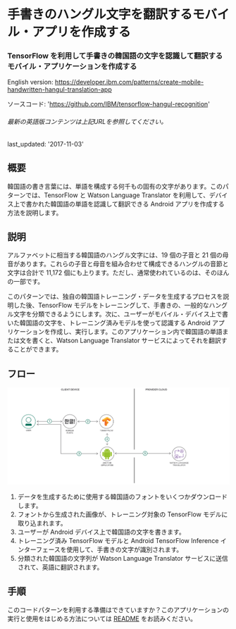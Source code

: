 # 手書きのハングル文字を翻訳するモバイル・アプリを作成する

### TensorFlow を利用して手書きの韓国語の文字を認識して翻訳するモバイル・アプリケーションを作成する

English version: https://developer.ibm.com/patterns/create-mobile-handwritten-hangul-translation-app
  
ソースコード: 'https://github.com/IBM/tensorflow-hangul-recognition'

###### 最新の英語版コンテンツは上記URLを参照してください。
last_updated: '2017-11-03'

 ## 概要

韓国語の書き言葉には、単語を構成する何千もの固有の文字があります。このパターンでは、TensorFlow と Watson Language Translator を利用して、デバイス上で書かれた韓国語の単語を認識して翻訳できる Android アプリを作成する方法を説明します。

## 説明

アルファベットに相当する韓国語のハングル文字には、19 個の子音と 21 個の母音があります。これらの子音と母音を組み合わせて構成できるハングルの音節と文字は合計で 11,172 個にも上ります。ただし、通常使われているのは、そのほんの一部です。

このパターンでは、独自の韓国語トレーニング・データを生成するプロセスを説明した後、TensorFlow モデルをトレーニングして、手書きの、一般的なハングル文字を分類できるようにします。次に、ユーザーがモバイル・デバイス上で書いた韓国語の文字を、トレーニング済みモデルを使って認識する Android アプリケーションを作成し、実行します。このアプリケーション内で韓国語の単語または文を書くと、Watson Language Translator サービスによってそれを翻訳することができます。

## フロー

![フロー](./images/Create-a-Mobile-Handwritten-Hangul-Translation-App-flow-arch.png)

1. データを生成するために使用する韓国語のフォントをいくつかダウンロードします。
1. フォントから生成された画像が、トレーニング対象の TensorFlow モデルに取り込まれます。
1. ユーザーが Android デバイス上で韓国語の文字を書きます。
1. トレーニング済み TensorFlow モデルと Android TensorFlow Inference インターフェースを使用して、手書きの文字が識別されます。
1. 分類された韓国語の文字列が Watson Language Translator サービスに送信されて、英語に翻訳されます。

## 手順

このコードパターンを利用する準備はできていますか？このアプリケーションの実行と使用をはじめる方法については [README](https://github.com/IBM/tensorflow-hangul-recognition/blob/master/README.md) をお読みください。

